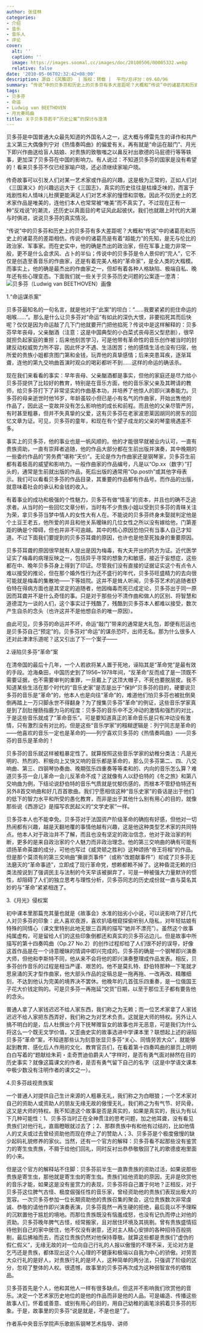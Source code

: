 ```yaml
---
author: 张佳林
categories:
- 介绍
- 音乐
- 音乐人
- 评论
cover:
  alt: ''
  caption: ''
  image: https://images.soomal.cc/images/doc/20100506/00005332.webp
  relative: false
date: '2010-05-06T02:32:42+08:00'
description: 源自：《风雅颂》 | 版权：转载 |  平均/总评分：09.60/96
summary: “传说”中的贝多芬和历史上的贝多芬有多大差距呢？大概和“传说”中的诸葛亮和历史上的诸葛亮的差距相仿。传说中的诸葛亮是有着“超能力”的先知，是无与伦比的政治家、军事家。而在史实中，他的确是杰出的政治家，但在军事上能力非常一般，更不是什么会求风、占卜的半仙；传说中的贝多芬是令人景仰的“完人”，它不仅是创造至善音乐的作曲家，还是有着完美人格的“革命家”，是全人类的大楷模。而事实上，他的确是最杰出的作曲家之一，但却有着各种人格缺陷、极端自私……
tags:
- 贝多芬
- 命运
- Ludwig van BEETHOVEN
- 月光奏鸣曲
title: 关于贝多芬若干“历史公案”的探讨与澄清
---
```


贝多芬是中国普通大众最先知道的外国名人之一，这大概与傅雷先生的译作和共产主义第三大偶像列宁对《热情奏鸣曲》的偏爱有关。再有就是“命运在敲门”、月光下即兴作曲送给盲人姑娘、对贵族的致敬嗤之以鼻反衬出歌德的马屁德行等等轶事，更加深了贝多芬在中国的影响力。有人说过：不知道贝多芬的国家是没有希望的！看来贝多芬不仅已经家喻户晓，还必须继续家喻户晓。

传奇故事可以引发人们对某一艺术家或作品的兴趣，这是极为正常的，正如人们对《三国演义》的兴趣远远大于《三国志》，真实的历史往往是枯燥乏味的，而富于戏剧性和人情味儿杜撰更能满足人们对艺术家的憧憬和崇敬。因此不仅历史上的艺术家作品是唯美的，连他们本人也常常被“唯美”而不真实了。不过现在正有一种“反戏说”的潮流，还历史以真面目的考证风此起彼伏。我们也就跟上时代的大潮与时俱进，说说贝多芬的真实情况。

“传说”中的贝多芬和历史上的贝多芬有多大差距呢？大概和“传说”中的诸葛亮和历史上的诸葛亮的差距相仿。传说中的诸葛亮是有着“超能力”的先知，是无与伦比的政治家、军事家。而在史实中，他的确是杰出的政治家，但在军事上能力非常一般，更不是什么会求风、占卜的半仙；传说中的贝多芬是令人景仰的“完人”，它不仅是创造至善音乐的作曲家，还是有着完美人格的“革命家”，是全人类的大楷模。而事实上，他的确是最杰出的作曲家之一，但却有着各种人格缺陷、极端自私、晚年还有些心理变态。下面我们就一些关于贝多芬历史问题的公案逐一澄清：
![贝多芬（Ludwig van BEETHOVEN）画像](https://images.soomal.cc/images/doc/20100506/00005332.webp)





1.“命运谋杀案”

贝多芬最知名的一句名言，就是他对于“此案”的坦白：“……我要紧紧的扼住命运的咽喉……”。那么是什么让贝多芬对“命运”有如此的深仇大恨，非要掐死其而后快呢？仅仅是因为命运敲了几下门他就要开门把他掐死？传说中是这样解释的：贝多芬早年丧母，父亲酗酒（注意：这是中国典型的小白菜式丧母恶父型悲剧），很早就担负起家庭的重担；后来他刻苦学习，可是他带有革命性的音乐创作被当时的封建反动权威势力所不容，因此怀才不遇、生活困苦；他的感情生活也没有归宿，他所爱的贵族小姐都贪图门第和金钱，玩弄他的真挚感情；后来突患耳疾，逐渐耳聋，连他的第九交响曲首演时观众的喝彩都听不到……这样的命运的确该杀。

现在我们来看看的事实：早年丧母、父亲酗酒都是事实，但他的家庭还是尽力给小贝多芬提供了比较好的教育，特别是在音乐方面，他的音乐家父亲及其聘请的教师，给贝多芬打下了非常坚实的作曲基本功，并培养了他惊人的即兴演奏能力。贝多芬的母亲逝世时他16岁，年龄虽较小但已是小有名气的作曲家，开始出售他的作品了，因此这一变故并没有怎么影响他的成长和前程。而且他的父亲尽管严厉，有时甚至粗暴，但并不失真挚的父爱，这有贝多芬在老家波恩莱因胡同的房东的回忆文章为证。可见，贝多芬的童年，和现在有个望子成龙的父亲的琴童境遇差不多。

事实上的贝多芬，他的事业也是一帆风顺的。他的才能很早就被业内认可，一直有贵族资助，一直有崇拜者追随，他的作品大部分都在生前出版并演奏，其中晚期的一些委约作品的“劳务费”堪称“天价”。无论是作为作曲家还是钢琴家，贝多芬生前都有着极高的威望和影响力。一般作曲家的作品编号，凡是以“Op.xx（数字）”打头的，通常是生前就出版的作品，死后出版的通常用“Op.posth”或其他字母表示。我们可以看看贝多芬的作品目录，其重要的作品都有作品号。而作品的出版，就意味着社会的承认和金钱的收入。

有着事业的成功和极强的个性魅力，贝多芬有做“情圣”的资本，并且也的确不乏追求者。从当时的一些回忆文章分析，当时有不少贵族小姐以受到贝多芬的青睐关注为荣，拿贝多芬当梦中情人的女性大有人在。不能说的贝多芬终身未娶就判定他是个土豆王老五，他所爱的并且和他关系暧昧的几位女性之所以没有嫁给他，门第差距的确是个障碍，但也并非不可逾越。其中的核心原因恐怕只有当事人自己才知道。不过下面我们要提到的贝多芬耳聋的原因，也许也是他至死独身的重要原因。

贝多芬耳聋的原因很早就有人提出是因为梅毒，有大夫开出的药方为证。近代医学证实了梅毒的病理反映之一，包括异乎寻常的想象力和敏感，接近于妄想症，这些都在中、晚年贝多芬身上得到了印证。尽管我们没有直接的证据证实这个有点令人难以接受的推论，但在那个婚外性行为还不盛行的年代，贝多芬旺盛精力的去向很可能就是梅毒的集散地――下等妓院。这并不是耸人听闻，贝多芬艺术的追随者舒伯特在得病方面也是其坚定的追随者，他因梅毒而死已成定论，贝多芬出于同一原因而耳聋并不是什么奇怪的事。只是对于那些分不清作曲和做人的区别、将智慧和道德混为一谈的人们，这个事实过于残酷了，残酷到贝多芬本人都难以接受，数次产生自杀的念头（也许这并不是他想自杀的唯一原因）。

由此可见，贝多芬的命运并不坏，命运“敲门”带来的通常是大礼包，即便有厄运也是贝多芬自己“预定”的。贝多芬对“命运”的谋杀恐吓，出师无名。那为什么很多人还对此津津乐道呢？这又引出了下一个案子――

2.诬陷贝多芬“革命”案

在清帝国的最后十几年，一个人若欲将某人置于死地，诬陷其是“革命党”是最有效的手段。沧海桑田，中国历史到了1956~1978年间，“反革命”反而成了是一顶既不需要证据，也不需要审判的重罪，一旦戴上了这顶大帽子，不死也要脱层皮。我不知道某些生活在那个时代的“音乐史家”是否是出于“保护”贝多芬的目的，硬要说贝多芬的音乐是“革命”的，他本人也是向往“革命”的，难道他们怕贝多芬也被批倒臭倒再踏上一万只脚永世不得翻身？为了搜集贝多芬“革命”的例证，这些音乐学家真是到了刮肚搜肠指鹿为马的程度：贝多芬的音乐中不乏冲动的激情和强烈的对比，于是这些音乐就成了“革命音乐”。可是要知道真正的革命音乐是只有冲动没有激情，只有激烈没有对比的。但是这些“音乐学家”的糨糊逻辑是：列宁同志是革命的――他喜欢的音乐一定也是革命的――列宁喜欢贝多芬的《热情奏鸣曲》――贝多芬的音乐是革命的！

贝多芬的音乐就这样被粗暴定性了。就算按照这些音乐学家的幼稚分类法：凡是光明的、热烈的、积极向上又快又响的音乐都是革命的，那么贝多芬第二、四、八交响曲、第三、四钢琴协奏曲、晚期弦乐四重奏等等柔和的、内向的音乐怎么算？难道贝多芬一会儿革命一会儿反革命不成？这就像有人以舒伯特的《冬之旅》和第八交响曲为例，下结论说舒伯特的音乐气质就是忧郁伤感的，而根本不管舒伯特还有另外8首交响曲和好几百首歌曲。我们宁愿相信这种“音乐史家”的昏话是出于他们的低下的智力水平和所受的愚化教育，而非是出于其他什么别有用心的目的，就像那些说《西游记》是描写农民起义的“文学史家”一样。

贝多芬本人也不能幸免。贝多芬对于法国资产阶级革命的确抱有好感，但他对一切热闹都有兴趣，越是天翻地覆的事情他越有兴趣，这是他这种类型艺术家的共同特点。他本人对于政治并不了解，而且也没有坚定的政治信念，他对于政治家的判断，更多的是来自政治家的个人魅力而非政治理念。他的第三交响曲的确有可能有颂扬革命英雄的成分，可他也写过《威灵顿之胜利》这种颂扬“帝王将相”的作品。但是那个莫须有的第三交响曲“撕扉页事件”（或称“改题献事件”）却成了贝多芬无法磨灭的“革命事迹”，立即成了现行革命党，想赖都赖不掉了。这种昏混无赖的归类法按说到了强调民主与法制的今天早该被摒弃了，可是一种被强大力量默许的惯性，却阻碍了人们的独立思考与理性分析，贝多芬同志的历史成份就一直与莫名其妙的与“革命”紧紧相连了。

3.《月光》侵权案

初中课本里那篇充其量也就是《故事会》水准的拙劣小小说，可以说影响了好几代人对贝多芬的印象：此人喜欢夜游，喜欢扒墙根窥探偷听别人隐私，对年轻姑娘有特殊的同情心（课文里特别此地无银三百两的描写“她并不漂亮”）。虽然这个故事纯属虚构，可是留给人们的这些印象倒都还和真实的贝多芬沾边儿。但是故事中所描写的第十四奏鸣曲（Op.27 No.2）的创作过程却给了人们很不好的误导，好像这首作品是在一个诗意暧昧的情调中即兴完成的。贝多芬的确是一个钢琴即兴演奏大师，但他和李斯特不同，他从来不会将他的即兴演奏整理成作品发表。相反，贝多芬创作音乐的过程是相当严谨、艰苦的。他不是莫扎特、舒伯特那种一下笔就才思泉涌的天才型作曲家，他大部头作品的定稿总是一拖再拖、一改再改、精雕细刻，不达到他认为完美的境界决不罢休。他晚年的几首弦乐四重奏，是一位俄国王子花大价钱定购的。可是贝多芬一再拖延“交货”日期，以至于那位王子都有要告他的念头。

普通人拿了人家钱迟迟不给人家东西，我们称之为无赖；而一位艺术家拿了人家钱迟迟不给人家把东西弄好，我们称之为对艺术负责。这就是大师的特权。另外让人搞不明白的是，后人杜撰出个月下抚琴赠盲女的故事也并无恶意，可是我们为什么将这么一个既无文学价值，又歪曲史实的故事选进中学课本里？联想起上述的诬陷贝多芬“革命”案，不知道那些认为刻意张显贝多芬“关心、同情劳苦大众”，就能够起到教育、感化后人作用的文化、教育官员们，在看着第十四奏鸣曲的扉页上明明白白写着的“题献给朱莉・圭奇贾迪伯爵夫人”字样时，是否有勇气面对赫然在目的历史事实？就像这篇课文的作者，是否有勇气留下自己的名字（这是中学语文课本中极少数没有注明作者的课文之一）。

4.贝多芬歧视贵族案

一个普通人对提供自己生计来源的人粗暴无礼，我们称之为白眼狼；一个艺术家对自己的资助人或资助人的朋友无缘无故的傲慢无礼，我们称之为有气节、好风骨。这又是大师的特权。我不知道这个故事是否是真实的，如果是真实的，我认为有以下几种可能性：1、贝多芬当时正在全神贯注的思考问题，加之他耳聋，没有看见贵族们对他行礼，直眉瞪眼就过去了；2、那群贵族中有和他有过结的，比如他情人的丈夫或过去曾经资助他而现在停止了的赞助人；3、贝多芬是个极度傲慢的缺少起码礼貌修养的家伙。当然，还有一个官方的解释：贝多芬看不起那些没有鉴赏力的寄生虫贵族，不屑于给他们回礼，同时反衬出恭恭敬敬回了礼的歌德皮袍里面的小来。

但是这个官方的解释站不住脚：贝多芬前半生一直靠贵族的资助过活，如果说那些贵族是寄生虫，那他就是寄生虫的寄生虫。贵族们给他资助的原因，无非是欣赏他的音乐才能，如果这是没有鉴赏力的表现，贝多芬将自己置于何地？正相反，对于贝多芬这位脾气古怪、极度倔强任性的音乐家，曾经资助他的贵族们表现出极大的宽容。一次贝多芬参加一位长期资助他的贵族召集的聚会，这位贵族数次非常虔诚、恭敬的请他作即兴演奏表演，贝多芬竟然一再生硬的拒绝，最后竟以不予理睬的沉默置他于尴尬的境地。而那位贵族既没有恼羞成怒，也没有记仇而停止对他的资助。贝多芬晚年脾气古怪，经常搬家，且对居住环境及其挑剔。曾有贵族盛情招待他到自己的家中居住，他不仅没有谢意，还对主人精心安排的各种招待百般挑剔，最后拂袖而去，而这位贵族仍然对他保持尊敬。就算这些都是贵族们“虚伪的假仁假义”，无缘无故的对一位向自己行礼的人报以傲慢的不理不采，无论对方是乞丐还是贵族，都体现出这个人心理的不健康和极端以自我为中心的骄傲。对劳苦大众行礼的是好人，对贵族行礼的是坏人，这种简单的两分法，只强调了阶级的区分，忽视了整体的人权。很遗憾，故事里的贝多芬再次成为这种弱智宣传的牺牲品。

贝多芬首先是个人，他和其他人一样有很多缺点。但这并不影响我们欣赏他的音乐。决定一个艺术家历史地位的是他的作品而非是他的人品。可是编造、传播这些故事人们，怀着或善意、或别有用心的目的，用自己幼稚的画笔涂鸦着贝多芬的形象。于是，故事里的贝多芬“说是就是，不是也是”了。

作者系中央音乐学院声乐歌剧系钢琴艺术指导、讲师
